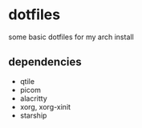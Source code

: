 # dotfiles

some basic dotfiles for my arch install

## dependencies

- qtile
- picom
- alacritty
- xorg, xorg-xinit
- starship
